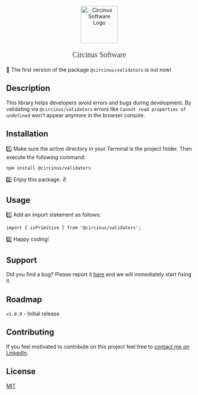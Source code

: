 <div align="center">
<image src="./icon.jpg" alt="Circinus Software Logo" width="100" />
</div>
<div align="center">
  <p style="font-family:consolas;font-size: 20px;color:#323336">Circinus Software</p>
</div>

:rocket: The first version of the package `@circinus/validators` is out now!

## Description

This library helps developers avoid errors and bugs during development. By validating via `@circinus/validators` errors like `Cannot read properties of undefined` won't appear anymore in the browser console. 

## Installation

:one: Make sure the active directory in your Terminal is the project folder. Then execute the following command:

```
npm install @circinus/validators
```

:two: Enjoy this package. :v:

## Usage

:one: Add an import statement as follows:

```
import { isPrimitive } from '@circinus/validators';
```
:two: Happy coding!

## Support

Did you find a bug? Please report it [here](https://github.com/icapri/validators/issues) and we will immediately start fixing it.

## Roadmap
`v1.0.0` - Initial release

## Contributing
If you feel motivated to contribute on this project feel free to [contact me on LinkedIn](https://www.linkedin.com/in/igli-kapri-994131162).

## License
[MIT](https://opensource.org/licenses/MIT)